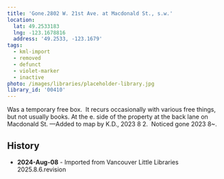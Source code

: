 ```yaml
---
title: 'Gone.2802 W. 21st Ave. at Macdonald St., s.w.'
location:
  lat: 49.2533183
  lng: -123.1678816
  address: '49.2533, -123.1679'
tags:
  - kml-import
  - removed
  - defunct
  - violet-marker
  - inactive
photo: /images/libraries/placeholder-library.jpg
library_id: '00410'
---
```

Was a temporary free box.  It recurs occasionally with various free things, but not usually books.
At the e. side of the property at the back lane on Macdonald St.
—Added to map by K.D., 2023 8 2.  
Noticed gone 2023 8~. 

## History
- **2024-Aug-08** - Imported from Vancouver Little Libraries 2025.8.6.revision

